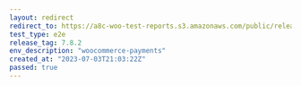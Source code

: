 ```yaml
---
layout: redirect
redirect_to: https://a8c-woo-test-reports.s3.amazonaws.com/public/release/7.8.2/woocommerce-payments/e2e/index.html
test_type: e2e
release_tag: 7.8.2
env_description: "woocommerce-payments"
created_at: "2023-07-03T21:03:22Z"
passed: true
---
```

